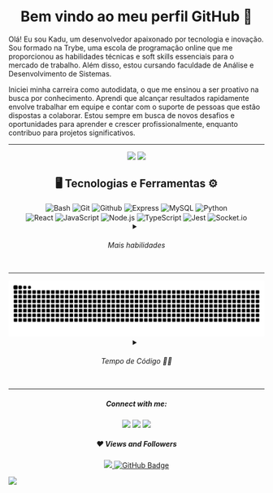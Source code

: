 <div align="center">

# Bem vindo ao meu perfil GitHub 👋

<div align="start">
	<p align="start" width="700px" font-weight="100">Olá! Eu sou Kadu, um desenvolvedor apaixonado por tecnologia e inovação. Sou formado na Trybe, uma escola de programação online que me proporcionou as habilidades técnicas
	e soft skills essenciais para o mercado de trabalho. Além disso, estou cursando faculdade de Análise e Desenvolvimento de Sistemas.</p>
	<p align="start" width="700px">Iniciei minha carreira como autodidata, o que me ensinou a ser proativo na busca por conhecimento. Aprendi que alcançar resultados rapidamente envolve trabalhar em equipe e contar com o suporte de pessoas que estão dispostas a colaborar. Estou sempre em busca de novos desafios e oportunidades para aprender e crescer profissionalmente, enquanto contribuo para projetos significativos.</p>
</div>

---

<img height="175rem" src="https://github-readme-stats.vercel.app/api?username=kaduh15&hide=shell,powershell,c&show_icons=true&theme=github_dark&include_all_commits=true&count_private=true"/>
<img height="175rem" src="https://github-readme-stats.vercel.app/api/top-langs/?username=kaduh15&layout=compact&langs_count=7&theme=github_dark&hide=c,shell,powershell"/>


<div align="center">
    <h2>🖥️ Tecnologias e Ferramentas ⚙️</h2>
</div>
<div align="center">
    <img align="center" src="https://img.shields.io/badge/-Bash-414141?style=flat&logo=gnu-bash" alt="Bash"/>
    <img align="center" src="https://img.shields.io/badge/-Git-414141?style=flat&logo=git" alt="Git"/>
    <img align="center" src="https://img.shields.io/badge/-Github-414141?style=flat&logo=github" alt="Github"/>
    <img align="center" src="https://img.shields.io/badge/-Express-414141?style=flat&logo=express" alt="Express"/>
    <img align="center" src="https://img.shields.io/badge/-MySQL-414141?style=flat&logo=mysql" alt="MySQL"/>
    <img align="center" src="https://img.shields.io/badge/-Python-414141?style=flat&logo=python" alt="Python"/>
</div>
<div align="center">
    <img align="center" src="https://img.shields.io/badge/-React-414141?style=flat&logo=react" alt="React"/>
    <img align="center" src="https://img.shields.io/badge/-JavaScript-414141?style=flat&logo=javascript" alt="JavaScript"/>
    <img align="center" src="https://img.shields.io/badge/-Node.js-414141?style=flat&logo=node.js" alt="Node.js"/>
    <img align="center" src="https://img.shields.io/badge/-TypeScript-414141?style=flat&logo=typescript" alt="TypeScript"/>
    <img align="center" src="https://img.shields.io/badge/-Jest-414141?style=flat&logo=jest" alt="Jest"/>
    <img align="center" src="https://img.shields.io/badge/-Socket.io-414141?style=flat&logo=socket.io" alt="Socket.io"/>
</div>
<div align="center">
    <details>
        <summary><h6>Mais habilidades</h6></summary>
        <div align="center">
            <img align="center" src="https://img.shields.io/badge/-Docker-414141?style=flat&logo=docker" alt="Docker"/>
            <img align="center" src="https://img.shields.io/badge/-Linux-414141?style=flat&logo=linux" alt="Linux"/>
            <img align="center" src="https://img.shields.io/badge/-NestJS-414141?style=flat&logo=nestjs" alt="NestJS"/>
            <img align="center" src="https://img.shields.io/badge/-MongoDB-414141?style=flat&logo=mongodb" alt="MongoDB"/>
            <img align="center" src="https://img.shields.io/badge/-Sequelize-414141?style=flat&logo=sequelize" alt="Sequelize"/>
            <img align="center" src="https://img.shields.io/badge/-Next.js-414141?style=flat&logo=next.js" alt="NextJS"/>
            <img align="center" src="https://img.shields.io/badge/-Selenium-414141?style=flat&logo=selenium" alt="Selenium"/>
            <img align="center" src="https://img.shields.io/badge/-Vercel-414141?style=flat&logo=vercel" alt="Vercel"/>
            <img align="center" src="https://img.shields.io/badge/-Testing%20Library-414141?style=flat&logo=testing-library" alt="Testing Library"/>
            <img align="center" src="https://img.shields.io/badge/-Prisma-414141?style=flat&logo=prisma" alt="Prisma ORM"/>
            <img align="center" src="https://img.shields.io/badge/-Styled%20Components-414141?style=flat&logo=styled-components" alt="Styled Components"/>
            <img align="center" src="https://img.shields.io/badge/-Tailwind%20CSS-414141?style=flat&logo=tailwind-css" alt="Tailwind CSS"/>
            <img align="center" src="https://img.shields.io/badge/-Vite-414141?style=flat&logo=vite" alt="Vite"/>
            <img align="center" src="https://img.shields.io/badge/-HTML-414141?style=flat&logo=html5" alt="HTML"/>
            <img align="center" src="https://img.shields.io/badge/-CSS-414141?style=flat&logo=css3" alt="CSS"/>
            <img align="center" src="https://img.shields.io/badge/-VSCode-414141?style=flat&logo=visual-studio-code" alt="VSCode"/>
        </div>
    </details>
</div>

---


<picture>
  <source media="(prefers-color-scheme: dark)" srcset="https://raw.githubusercontent.com/Kaduh15/kaduh15/output/github-contribution-grid-snake-dark.svg">
  <source media="(prefers-color-scheme: light)" srcset="https://raw.githubusercontent.com/Kaduh15/kaduh15/output/github-contribution-grid-snake.svg">
  <img alt="github contribution grid snake animation" src="https://raw.githubusercontent.com/Kaduh15/kaduh15/output/github-contribution-grid-snake.svg">
</picture>


<details >
    <summary><h6>Tempo de Código 👨‍💻</h6></summary>

[![willianrod's wakatime stats](https://github-readme-stats.vercel.app/api/wakatime?username=kaduh15&layout=compact&langs_count=5&theme=github_dark&hide=c,shell,powershell,yaml,bash,json,markdown)](https://github.com/anuraghazra/github-readme-stats)

<div align="start">


<!--START_SECTION:waka-->
![Code Time](http://img.shields.io/badge/Code%20Time-995%20hrs%2017%20mins-blue)

![Profile Views](http://img.shields.io/badge/Profile%20Views-1-blue)

![Lines of code](https://img.shields.io/badge/From%20Hello%20World%20I%27ve%20Written-4.7%20million%20lines%20of%20code-blue)

**🐱 My GitHub Data** 

> 📦 105.3 kB Used in GitHub's Storage 
 > 
> 🚫 Not Opted to Hire
 > 
> 📜 42 Public Repositories 
 > 
> 🔑 5 Private Repositories 
 > 
**I'm an Early 🐤** 

```text
🌞 Morning                1650 commits        ⣿⣿⣿⣿⣿⣿⣿⣀⣀⣀⣀⣀⣀⣀⣀⣀⣀⣀⣀⣀⣀⣀⣀⣀⣀   29.59 % 
🌆 Daytime                2784 commits        ⣿⣿⣿⣿⣿⣿⣿⣿⣿⣿⣿⣿⣀⣀⣀⣀⣀⣀⣀⣀⣀⣀⣀⣀⣀   49.93 % 
🌃 Evening                1140 commits        ⣿⣿⣿⣿⣿⣀⣀⣀⣀⣀⣀⣀⣀⣀⣀⣀⣀⣀⣀⣀⣀⣀⣀⣀⣀   20.44 % 
🌙 Night                  2 commits           ⣀⣀⣀⣀⣀⣀⣀⣀⣀⣀⣀⣀⣀⣀⣀⣀⣀⣀⣀⣀⣀⣀⣀⣀⣀   00.04 % 
```
📅 **I'm Most Productive on Thursday** 

```text
Monday                   677 commits         ⣿⣿⣿⣀⣀⣀⣀⣀⣀⣀⣀⣀⣀⣀⣀⣀⣀⣀⣀⣀⣀⣀⣀⣀⣀   12.14 % 
Tuesday                  830 commits         ⣿⣿⣿⣿⣀⣀⣀⣀⣀⣀⣀⣀⣀⣀⣀⣀⣀⣀⣀⣀⣀⣀⣀⣀⣀   14.89 % 
Wednesday                613 commits         ⣿⣿⣿⣀⣀⣀⣀⣀⣀⣀⣀⣀⣀⣀⣀⣀⣀⣀⣀⣀⣀⣀⣀⣀⣀   10.99 % 
Thursday                 1395 commits        ⣿⣿⣿⣿⣿⣿⣀⣀⣀⣀⣀⣀⣀⣀⣀⣀⣀⣀⣀⣀⣀⣀⣀⣀⣀   25.02 % 
Friday                   1049 commits        ⣿⣿⣿⣿⣿⣀⣀⣀⣀⣀⣀⣀⣀⣀⣀⣀⣀⣀⣀⣀⣀⣀⣀⣀⣀   18.81 % 
Saturday                 410 commits         ⣿⣿⣀⣀⣀⣀⣀⣀⣀⣀⣀⣀⣀⣀⣀⣀⣀⣀⣀⣀⣀⣀⣀⣀⣀   07.35 % 
Sunday                   602 commits         ⣿⣿⣿⣀⣀⣀⣀⣀⣀⣀⣀⣀⣀⣀⣀⣀⣀⣀⣀⣀⣀⣀⣀⣀⣀   10.80 % 
```


📊 **This Week I Spent My Time On** 

```text
🕑︎ Time Zone: America/Recife

💬 Programming Languages: 
TypeScript               14 hrs 40 mins      ⣿⣿⣿⣿⣿⣿⣿⣿⣿⣿⣿⣿⣿⣿⣿⣿⣿⣿⣀⣀⣀⣀⣀⣀⣀   71.90 % 
YAML                     1 hr 24 mins        ⣿⣿⣀⣀⣀⣀⣀⣀⣀⣀⣀⣀⣀⣀⣀⣀⣀⣀⣀⣀⣀⣀⣀⣀⣀   06.90 % 
JSON                     1 hr 4 mins         ⣿⣀⣀⣀⣀⣀⣀⣀⣀⣀⣀⣀⣀⣀⣀⣀⣀⣀⣀⣀⣀⣀⣀⣀⣀   05.28 % 
Docker                   48 mins             ⣿⣀⣀⣀⣀⣀⣀⣀⣀⣀⣀⣀⣀⣀⣀⣀⣀⣀⣀⣀⣀⣀⣀⣀⣀   04.00 % 
Markdown                 37 mins             ⣿⣀⣀⣀⣀⣀⣀⣀⣀⣀⣀⣀⣀⣀⣀⣀⣀⣀⣀⣀⣀⣀⣀⣀⣀   03.04 % 

🐱‍💻 Projects: 
api-consumption-measureme10 hrs 25 mins      ⣿⣿⣿⣿⣿⣿⣿⣿⣿⣿⣿⣿⣿⣀⣀⣀⣀⣀⣀⣀⣀⣀⣀⣀⣀   51.08 % 
task-manager             8 hrs 28 mins       ⣿⣿⣿⣿⣿⣿⣿⣿⣿⣿⣀⣀⣀⣀⣀⣀⣀⣀⣀⣀⣀⣀⣀⣀⣀   41.52 % 
test-whatsapp            51 mins             ⣿⣀⣀⣀⣀⣀⣀⣀⣀⣀⣀⣀⣀⣀⣀⣀⣀⣀⣀⣀⣀⣀⣀⣀⣀   04.23 % 
amongus                  35 mins             ⣿⣀⣀⣀⣀⣀⣀⣀⣀⣀⣀⣀⣀⣀⣀⣀⣀⣀⣀⣀⣀⣀⣀⣀⣀   02.91 % 
generative-ai-js         3 mins              ⣀⣀⣀⣀⣀⣀⣀⣀⣀⣀⣀⣀⣀⣀⣀⣀⣀⣀⣀⣀⣀⣀⣀⣀⣀   00.26 % 
```

**I Mostly Code in TypeScript** 

```text
TypeScript               23 repos            ⣿⣿⣿⣿⣿⣿⣿⣿⣿⣿⣿⣿⣿⣿⣀⣀⣀⣀⣀⣀⣀⣀⣀⣀⣀   57.50 % 
JavaScript               8 repos             ⣿⣿⣿⣿⣿⣀⣀⣀⣀⣀⣀⣀⣀⣀⣀⣀⣀⣀⣀⣀⣀⣀⣀⣀⣀   20.00 % 
Python                   6 repos             ⣿⣿⣿⣿⣀⣀⣀⣀⣀⣀⣀⣀⣀⣀⣀⣀⣀⣀⣀⣀⣀⣀⣀⣀⣀   15.00 % 
Go                       2 repos             ⣿⣀⣀⣀⣀⣀⣀⣀⣀⣀⣀⣀⣀⣀⣀⣀⣀⣀⣀⣀⣀⣀⣀⣀⣀   05.00 % 
CSS                      1 repo              ⣿⣀⣀⣀⣀⣀⣀⣀⣀⣀⣀⣀⣀⣀⣀⣀⣀⣀⣀⣀⣀⣀⣀⣀⣀   02.50 % 
```



**Timeline**

![Lines of Code chart](https://raw.githubusercontent.com/Kaduh15/Kaduh15/main/assets/bar_graph.png)


 Last Updated on 29/08/2024 18:42:47 UTC
<!--END_SECTION:waka-->

</div>
</details>
</div>

</div>

---

<div align="center"><h5>Connect with me:</h5></div>
<div align="center">
  <a href="https://instagram.com/kaduh15" target="_blank"><img src="https://img.shields.io/badge/-Instagram-%23E4405F?style=for-the-badge&logo=instagram&logoColor=white" target="_blank"></a>
  <a href = "mailto:kadu.silva2014@gmail.com"><img src="https://img.shields.io/badge/-Gmail-%23333?style=for-the-badge&logo=gmail&logoColor=white" target="_blank"></a>
  <a href="https://www.linkedin.com/in/kaduh15/" target="_blank"><img src="https://img.shields.io/badge/-LinkedIn-%230077B5?style=for-the-badge&logo=linkedin&logoColor=white" target="_blank"></a> 
</div>

<div align="center"><h5>❤ Views and Followers</h5></div>
<div align="center">
	<a href="https://github.com/Meghna-DAS/github-profile-views-counter">
		<img src="https://komarev.com/ghpvc/?username=kaduh15">
	</a>
	<a href="https://github.com/kaduh15?tab=followers"><img src="https://img.shields.io/github/followers/kaduh15?label=Followers&style=social" 			alt="GitHub Badge"></a>
</div> 

</div>


![](https://hit.yhype.me/github/profile?user_id=81159579)
